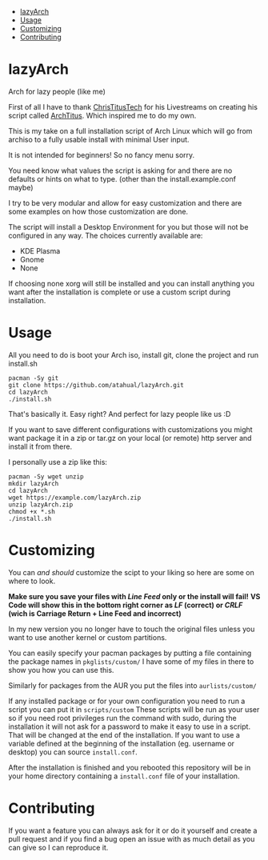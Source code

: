 - [lazyArch](#lazyarch)
- [Usage](#usage)
- [Customizing](#customizing)
- [Contributing](#contributing)

# lazyArch
Arch for lazy people (like me)

First of all I have to thank [ChrisTitusTech](https://github.com/ChrisTitusTech) for his Livestreams on creating his script called [ArchTitus](https://github.com/ChrisTitusTech/ArchTitus).
Which inspired me to do my own.

This is my take on a full installation script of Arch Linux which will go from archiso to a fully usable install with minimal User input.

It is not intended for beginners!
So no fancy menu sorry.

You need know what values the script is asking for and there are no defaults or hints on what to type. (other than the install.example.conf maybe)

I try to be very modular and allow for easy customization and there are some examples on how those customization are done.

The script will install a Desktop Environment for you but those will not be configured in any way.
The choices currently available are:
 - KDE Plasma
 - Gnome
 - None

If choosing none xorg will still be installed and you can install anything you want after the installation is complete or use a custom script during installation.

# Usage

All you need to do is boot your Arch iso, install git, clone the project and run install.sh

```shell
pacman -Sy git
git clone https://github.com/atahual/lazyArch.git
cd lazyArch
./install.sh
```

That's basically it.
Easy right? And perfect for lazy people like us :D

If you want to save different configurations with customizations you might want package it in a zip or tar.gz on your local (or remote) http server and install it from there.

I personally use a zip like this:

```shell
pacman -Sy wget unzip
mkdir lazyArch
cd lazyArch
wget https://example.com/lazyArch.zip
unzip lazyArch.zip
chmod +x *.sh
./install.sh
```

# Customizing

You can *and should* customize the scipt to your liking so here are some on where to look.

**Make sure you save your files with _Line Feed_ only or the install will fail!**
**VS Code will show this in the bottom right corner as _LF_ (correct) or _CRLF_ (wich is Carriage Return + Line Feed and incorrect)**

In my new version you no longer have to touch the original files unless you want to use another kernel or custom partitions.

You can easily specify your pacman packages by putting a file containing the package names in ```pkglists/custom/```
I have some of my files in there to show you how you can use this.

Similarly for packages from the AUR you put the files into ```aurlists/custom/```

If any installed package or for your own configuration you need to run a script you can put it in ```scripts/custom```
These scripts will be run as your user so if you need root privileges run the command with sudo, during the installation it will not ask for a password to make it easy to use in a script. That will be changed at the end of the installation.
If you want to use a variable defined at the beginning of the installation (eg. username or desktop) you can source ```install.conf```.

After the installation is finished and you rebooted this repository will be in your home directory containing a ```install.conf``` file of your installation.

# Contributing

If you want a feature you can always ask for it or do it yourself and create a pull request
and if you find a bug open an issue with as much detail as you can give so I can reproduce it.
